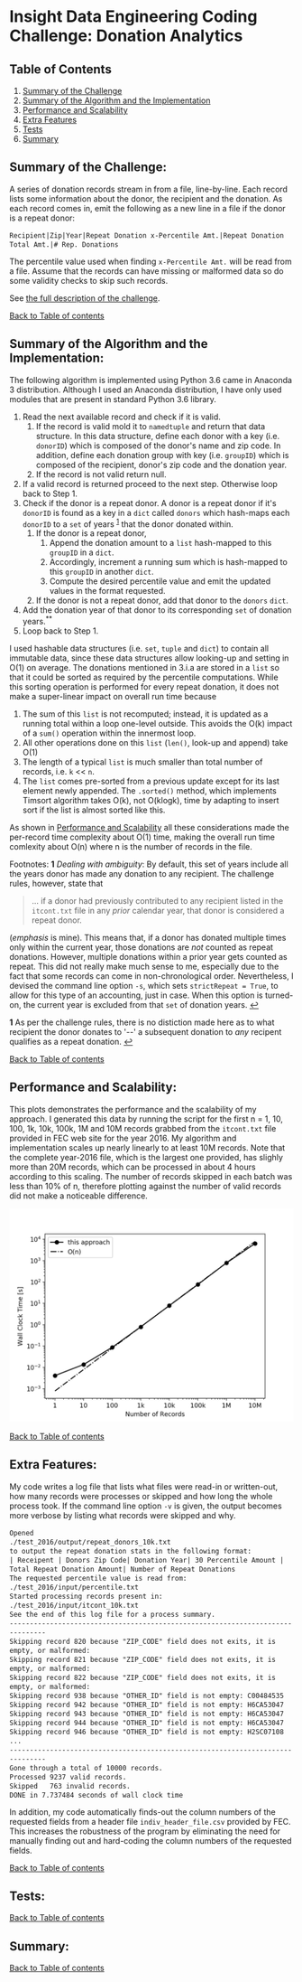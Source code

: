 # Insight Data Engineering Coding Challenge: Donation Analytics

## Table of Contents
1. [Summary of the Challenge](README.md#summary-of-the-challenge)
1. [Summary of the Algorithm and the Implementation](README.md#summary-of-the-algorithm-and-the-implementation)
1. [Performance and Scalability](README.md#performance-and-scalability)
1. [Extra Features](README.md#extra-features)
1. [Tests](README.md#tests)
1. [Summary](README.md#summary)

## Summary of the Challenge:
A series of donation records stream in from a file, line-by-line. 
Each record lists some information about the donor, the recipient and the donation. 
As each record comes in, emit the following as a new line in a file if the donor is a repeat donor: 

    Recipient|Zip|Year|Repeat Donation x-Percentile Amt.|Repeat Donation Total Amt.|# Rep. Donations 

The percentile value used when finding `x-Percentile Amt.` will be read from a file. 
Assume that the records can have missing or malformed data so do some validity checks to skip such 
records.

See [the full description of the challenge](https://github.com/InsightDataScience/donation-analytics/blob/master/README.md).

[Back to Table of contents](README.md#table-of-contents)


## Summary of the Algorithm and the Implementation:
The following algorithm is implemented using Python 3.6 came in Anaconda 3 distribution. 
Although I used an Anaconda distribution, I have only used modules that are present in standard 
Python 3.6 library.

1. Read the next available record and check if it is valid.
   1. If the record is valid mold it to `namedtuple` and return that data structure. 
      In this data structure, define each donor with a key (i.e. `donorID`) which is composed of 
      the donor's name and zip code.
      In addition, define each donation group with key (i.e. `groupID`) which is composed of the 
      recipient, donor's zip code and the donation year.
   1. If the record is not valid return null.
1. If a valid record is returned proceed to the next step. Otherwise loop back to Step 1.
1. Check if the donor is a repeat donor.
   A donor is a repeat donor if it's `donorID` is found as a key in  a `dict` called `donors` which 
   hash-maps each `donorID` to a `set` of years <sup id="a1">[1](#f1)</sup>  that the donor donated within.
   1. If the donor is a repeat donor, 
      1. Append the donation amount to a `list` hash-mapped to this `groupID` in a `dict`.
      1. Accordingly, increment a running sum which is hash-mapped to this `groupID` in another `dict`. 
      1. Compute the desired percentile value and emit the updated values in the format requested.
   1. If the donor is not a repeat donor, add that donor to the `donors` `dict`.
1. Add the donation year of that donor to its corresponding `set` of donation years.<sup>\*\*</sup>
1. Loop back to Step 1.

I used hashable data structures (i.e. `set`, `tuple` and `dict`) to contain all immutable data, since 
these data structures allow looking-up and setting in O(1) on average.
The donations mentioned in 3.i.a are stored in a `list` so that it could be sorted as required by the
percentile computations.
While this sorting operation is performed for every repeat donation, it does not make a super-linear 
impact on overall run time because
1. The sum of this `list` is not recomputed; instead, it is updated as a running total within a loop
   one-level outside.
   This avoids the O(k) impact of a `sum()` operation within the innermost loop.
1. All other operations done on this `list` (`len()`, look-up and append) take O(1)   
1. The length of a typical `list` is much smaller than total number of records, i.e. `k` << `n`.
1. The `list` comes pre-sorted from a previous update except for its last element newly appended.
   The `.sorted()` method, which implements Timsort algorithm takes O(k), not O(klogk), time by adapting
   to insert sort if the list is almost sorted like this. 

As shown in [Performance and Scalability](Readme.md#performance-and-scalability) all these 
considerations made the per-record time complexity about O(1) time, making the overall run time 
comlexity about O(n) where n is the number of records in the file. 

Footnotes:
<b id="f1">1</b> *Dealing with ambiguity*:
By default, this set of years include all the years donor has made any donation to any recipient. 
The challenge rules, however, state that
  
>... if a donor had previously contributed to any recipient listed in the `itcont.txt` file 
 in any *prior* calendar year, that donor is considered a repeat donor.

(*emphasis* is mine). 
This means that, if a donor has donated multiple times only within the current year, 
those donations are *not* counted as repeat donations.
However, multiple donations within a prior year gets counted as repeat.
This did not really make much sense to me, especially due to the fact that some records can come in
non-chronological order.
Nevertheless, I devised the command line option `-s`, which sets `strictRepeat = True`, to allow for 
this type of an accounting, just in case. When this option is turned-on, the current year is excluded
from that `set` of donation years. 
 [↩](#a1)

<b id="f2">1</b>
 As per the challenge rules, there is no distiction made here as to what recipient the 
donor donates to '--' a subsequent donation to *any* recipent qualifies as a repeat donation.
 [↩](#a2)
  
[Back to Table of contents](README.md#table-of-contents)

## Performance and Scalability:

This plots demonstrates the performance and the scalability of my approach.
I generated this data by running the script for the first n = 1, 10, 100, 1k, 10k, 100k, 1M and 10M
records grabbed from the `itcont.txt` file provided in FEC web site for the year 2016. 
My algorithm and implementation scales up nearly linearly to at least 10M records.
Note that the complete year-2016 file, which is the largest one provided, has slighly more than 20M 
records, which can be processed in about 4 hours according to this scaling.
The number of records skipped in each batch was less than 10% of n, therefore plotting against the
number of valid records did not make a noticeable difference. 

![Performance and Scalability](./scaleUp.png)

[Back to Table of contents](README.md#table-of-contents)


## Extra Features:
My code writes a log file that lists what files were read-in or written-out, how many records were 
processes or skipped and how long the whole process took. 
If the command line option `-v` is given, the output becomes more verbose by listing what records 
were skipped and why.

```
Opened
./test_2016/output/repeat_donors_10k.txt
to output the repeat donation stats in the following format:
| Receipent | Donors Zip Code| Donation Year| 30 Percentile Amount | Total Repeat Donation Amount| Number of Repeat Donations
The requested percentile value is read from:
./test_2016/input/percentile.txt
Started processing records present in:
./test_2016/input/itcont_10k.txt
See the end of this log file for a process summary.
-------------------------------------------------------------------------------
Skipping record 820 because "ZIP_CODE" field does not exits, it is empty, or malformed:
Skipping record 821 because "ZIP_CODE" field does not exits, it is empty, or malformed:
Skipping record 822 because "ZIP_CODE" field does not exits, it is empty, or malformed:
Skipping record 938 because "OTHER_ID" field is not empty: C00484535
Skipping record 942 because "OTHER_ID" field is not empty: H6CA53047
Skipping record 943 because "OTHER_ID" field is not empty: H6CA53047
Skipping record 944 because "OTHER_ID" field is not empty: H6CA53047
Skipping record 946 because "OTHER_ID" field is not empty: H2SC07108
...
-------------------------------------------------------------------------------
Gone through a total of 10000 records.
Processed 9237 valid records.
Skipped   763 invalid records.
DONE in 7.737484 seconds of wall clock time
```
In addition, my code automatically finds-out the column numbers of the requested fields from a header 
file `indiv_header_file.csv` provided by FEC.
This increases the robustness of the program by eliminating the need for manually finding out and 
hard-coding the column numbers of the requested fields. 

[Back to Table of contents](README.md#table-of-contents)

## Tests:


[Back to Table of contents](README.md#table-of-contents)


## Summary:


[Back to Table of contents](README.md#table-of-contents)



